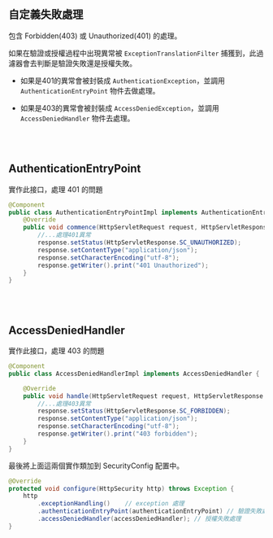 ## 自定義失敗處理
包含 Forbidden(403) 或 Unauthorized(401) 的處理。

如果在驗證或授權過程中出現異常被 `ExceptionTranslationFilter` 捕獲到，此過濾器會去判斷是驗證失敗還是授權失敗。

* 如果是401的異常會被封裝成 `AuthenticationException`，並調用 `AuthenticationEntryPoint` 物件去做處理。

* 如果是403的異常會被封裝成 `AccessDeniedException`，並調用 `AccessDeniedHandler` 物件去處理。

<br/>

<br>

## AuthenticationEntryPoint
實作此接口，處理 401 的問題

```java
@Component
public class AuthenticationEntryPointImpl implements AuthenticationEntryPoint {
    @Override
    public void commence(HttpServletRequest request, HttpServletResponse response, AuthenticationException e) throws IOException, ServletException {
        //...處理401異常
        response.setStatus(HttpServletResponse.SC_UNAUTHORIZED);
        response.setContentType("application/json");
        response.setCharacterEncoding("utf-8");
        response.getWriter().print("401 Unauthorized");
    }
}
```

<br/>

<br/>

## AccessDeniedHandler
實作此接口，處理 403 的問題
```java
@Component
public class AccessDeniedHandlerImpl implements AccessDeniedHandler {

    @Override
    public void handle(HttpServletRequest request, HttpServletResponse response, AccessDeniedException e) throws IOException, ServletException {
        //...處理403異常
        response.setStatus(HttpServletResponse.SC_FORBIDDEN);
        response.setContentType("application/json");
        response.setCharacterEncoding("utf-8");
        response.getWriter().print("403 forbidden");
    }
}
```



最後將上面這兩個實作類加到 SecurityConfig 配置中。

```java
@Override
protected void configure(HttpSecurity http) throws Exception {
    http
        .exceptionHandling()    // exception 處理
        .authenticationEntryPoint(authenticationEntryPoint) // 驗證失敗處理
        .accessDeniedHandler(accessDeniedHandler); // 授權失敗處理
}
```